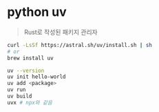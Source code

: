 # python uv

> Rust로 작성된 패키지 관리자

```sh
curl -LsSf https://astral.sh/uv/install.sh | sh
# or
brew install uv

uv --version
uv init hello-world
uv add <package>
uv run
uv build
uvx # npx와 같음
```

